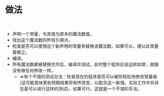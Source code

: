 # 做法

<br>

- 声明一个常量，令其值为原本的魔法数值。
- 找出这个魔法数的所有引用点。
- 检查是否可以使用这个新声明的常量来替换该魔法数。如果可以，便以此常量替换之。
- 编译。
- 所有魔法数都被替换完毕后，编译并测试。此时整个程序应该运转如常，就像没有做任何修改一样。
  - ⇒有个不错的测试办法：检查现在的程序是否可以被你轻松地修改常量值(这可能意味某些预期结果将有所改变，以配合这一新值。实际工作中并非总是可以进行这样的测试)，如果可行，这就是一个不错的手法。

<br>

